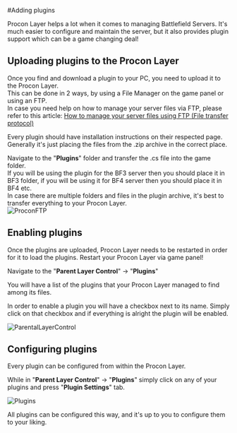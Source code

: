 #Adding plugins

Procon Layer helps a lot when it comes to managing Battlefield Servers. It's much easier to configure and maintain the server, but it also provides plugin support which can be a game changing deal!

Uploading plugins to the Procon Layer
-------------------------------------

Once you find and download a plugin to your PC, you need to upload it to the Procon Layer.  
This can be done in 2 ways, by using a File Manager on the game panel or using an FTP.  
In case you need help on how to manage your server files via FTP, please refer to this article: [How to manage your server files using FTP (File transfer protocol)](/user-guides/FAQ/Manage-server-files-via-ftp/)

Every plugin should have installation instructions on their respected page.  
Generally it's just placing the files from the .zip archive in the correct place.

Navigate to the "**Plugins**" folder and transfer the .cs file into the game folder.  
If you will be using the plugin for the BF3 server then you should place it in BF3 folder, if you will be using it for BF4 server then you should place it in BF4 etc.  
In case there are multiple folders and files in the plugin archive, it's best to transfer everything to your Procon Layer.  
![ProconFTP](../images/proconftp.png)

Enabling plugins
----------------

Once the plugins are uploaded, Procon Layer needs to be restarted in order for it to load the plugins. Restart your Procon Layer via game panel!

Navigate to the "**Parent Layer Control**" → "**Plugins**"

You will have a list of the plugins that your Procon Layer managed to find among its files.

In order to enable a plugin you will have a checkbox next to its name. Simply click on that checkbox and if everything is alright the plugin will be enabled.

![ParentalLayerControl](../images/procon4.png)

  

Configuring plugins
-------------------

Every plugin can be configured from within the Procon Layer.

While in "**Parent Layer Control**" → "**Plugins**" simply click on any of your plugins and press "**Plugin Settings**" tab.

![Plugins](../images/procon5.png)

All plugins can be configured this way, and it's up to you to configure them to your liking.
